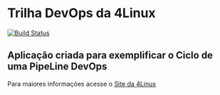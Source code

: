 # Trilha DevOps da 4Linux

<!-- Altere a Flag abaixo com sua URL do Travis -->
[![Build Status](https://travis-ci.com/GuilhermeTerriaga/DevOpsLab-HelloWorld.svg?branch=master)](https://travis-ci.com/GuilhermeTerriaga/DevOpsLab-HelloWorld)
## Aplicação criada para exemplificar o Ciclo de uma PipeLine DevOps


Para maiores informações acesse o [Site da 4Linux](https://www.4linux.com.br/cursos/devops)
